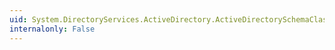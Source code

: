 ```yaml
---
uid: System.DirectoryServices.ActiveDirectory.ActiveDirectorySchemaClass.FindByName(System.DirectoryServices.ActiveDirectory.DirectoryContext,System.String)
internalonly: False
---
```

